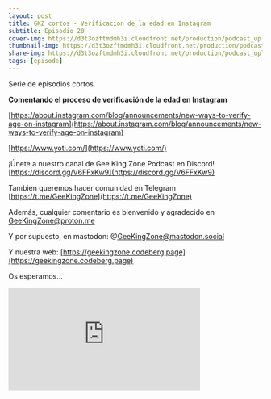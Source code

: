 ```yaml
---
layout: post
title: GKZ cortos - Verificacion de la edad en Instagram
subtitle: Episodio 20
cover-img: https://d3t3ozftmdmh3i.cloudfront.net/production/podcast_uploaded_nologo/14743809/14743809-1619370377976-ce118b9b0f9a8.jpg
thumbnail-img: https://d3t3ozftmdmh3i.cloudfront.net/production/podcast_uploaded_nologo/14743809/14743809-1619370377976-ce118b9b0f9a8.jpg
share-img: https://d3t3ozftmdmh3i.cloudfront.net/production/podcast_uploaded_nologo/14743809/14743809-1619370377976-ce118b9b0f9a8.jpg
tags: [episode]
---
```


Serie de episodios cortos.

__Comentando el proceso de verificación de la edad en Instagram__  
  
[https://about.instagram.com/blog/announcements/new-ways-to-verify-age-on-instagram](https://about.instagram.com/blog/announcements/new-ways-to-verify-age-on-instagram)

[https://www.yoti.com/](https://www.yoti.com/)

  

¡Únete a nuestro canal de Gee King Zone Podcast en Discord! [https://discord.gg/V6FFxKw9](https://discord.gg/V6FFxKw9)

También queremos hacer comunidad en Telegram [https://t.me/GeeKingZone](https://t.me/GeeKingZone)

Además, cualquier comentario es bienvenido y agradecido en GeeKingZone@proton.me

Y por supuesto, en mastodon: @GeeKingZone@mastodon.social

Y nuestra web: [https://geekingzone.codeberg.page](https://geekingzone.codeberg.page)

Os esperamos...
<iframe src='https://podcasters.spotify.com/pod/show/geekingzone/embed/episodes/GKZ-cortos---Verificacin-de-la-edad-en-Instagram-e1qjj3j' height='204px' width='380px' frameborder='0' scrolling='no'></iframe>